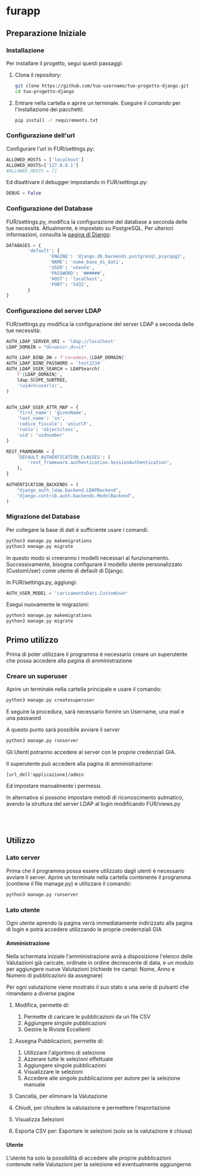 # furapp

## Preparazione Iniziale
### Installazione

Per installare il progetto, segui questi passaggi:

1. Clona il repository:
   ```bash
   git clone https://github.com/tuo-username/tuo-progetto-django.git
   cd tuo-progetto-django

   ```

2. Entrare nella cartella e aprire un terminale.
   Eseguire il comando per l'installazione dei pacchetti:
   
   ```bash
   pip install -r requirements.txt
   ```
### Configurazione dell'url

Configurare l'url in FUR/settings.py:

```python
ALLOWED_HOSTS = ['localhost']
ALLOWED_HOSTS=['127.0.0.1']
#ALLOWED_HOSTS = []
```


Ed disattivare il debugger impostando in FUR/settings.py:
```python
DEBUG = False
```

### Configurazione del Database

FUR/settings.py, modifica la configurazione del database a seconda delle tue necessità. Attualmente, è impostato su PostgreSQL. Per ulteriori informazioni, consulta la [pagina di Django](https://docs.djangoproject.com/en/5.0/ref/databases/):

```python
DATABASES = {
        'default': {
                'ENGINE': 'django.db.backends.postgresql_psycopg2',
                'NAME': 'nome_base_di_dati',
                'USER': 'utente',
                'PASSWORD': '######',
                'HOST': 'localhost',
                'PORT': '5432',
        }
}
```

### Configurazione del server LDAP

FUR/settings.py modifica la configurazione del server LDAP a seconda delle tue necessità:

```python
AUTH_LDAP_SERVER_URI = 'ldap://localhost'
LDAP_DOMAIN = "dc=univr,dc=it"

AUTH_LDAP_BIND_DN = f'cn=admin,{LDAP_DOMAIN}'
AUTH_LDAP_BIND_PASSWORD = 'test1234'
AUTH_LDAP_USER_SEARCH = LDAPSearch(
    f'{LDAP_DOMAIN}',
    ldap.SCOPE_SUBTREE,
    '(uid=%(user)s)',
)


AUTH_LDAP_USER_ATTR_MAP = {
    'first_name': 'givenName',
    'last_name': 'sn',
    'codice_fiscale': 'univrCF',
    'ruolo': 'objectclass',
    'uid': 'uidnumber'
}

REST_FRAMEWORK = {
    'DEFAULT_AUTHENTICATION_CLASSES': (
        'rest_framework.authentication.SessionAuthentication',
    ),
}

AUTHENTICATION_BACKENDS = (
    "django_auth_ldap.backend.LDAPBackend",
    "django.contrib.auth.backends.ModelBackend",
)
```

### Migrazione del Database

Per collegare la base di dati è sufficiente usare i comandi:

```bash
python3 manage.py makemigrations
python3 manage.py migrate
```

In questo modo si creeranno i modelli necessari al funzionamento. Successivamente, bisogna configurare il modello utente personalizzato (CustomUser) come utente di default di Django.

In FUR/settings.py, aggiungi:

```python
AUTH_USER_MODEL = 'caricamentoDati.CustomUser'
```

Esegui nuovamente le migrazioni:

```bash
python3 manage.py makemigrations
python3 manage.py migrate
```

## Primo utilizzo

Prima di poter utilizzare il programma è necessario creare un superutente che possa accedere alla pagina di amministrazione

### Creare un superuser
Aprire un terminale nella cartella principale e usare il comando:

```python
python3 manage.py createsuperuser
```

E seguire la procedura, sarà necessario fornire un Username, una mail e una password

A questo punto sarà possibile avviare il server

```bash
python3 manage.py runserver
```

Gli Utenti potranno accedere al server con le proprie credenziali GIA.

Il superutente può accedere alla pagina di amministrazione:

```url
[url_dell'applicazione]/admin
```

Ed impostare manualmente i permessi.

In alternativa si possono impostare metodi di riconoscimento autmatico, avendo la struttura del server LDAP al login modificando FUR/views.py

</br>
</br>


## Utilizzo

### Lato server

Prima che il programma possa essere utilizzato dagli utenti è necessario avviare il server.
Aprire un terminale nella cartella contenente il programma (contiene il file manage.py) e utilizzare il comando:

```bash
python3 manage.py runserver
```

### Lato utente

Ogni utente aprendo la pagina verrà immediatamente indirizzato alla pagina di login e potrà accedere utilizzando le proprie credernziali GIA

#### Amministrazione

Nella schermata iniziale l'amministrazione avrà a disposizione l'elenco delle Valutazioni già caricate, ordinate in ordine decrescente di data, e un modulo per aggiungere nuove Valutazioni (richiede tre campi: Nome, Anno e Numero di pubblicazioni da assegnare)

Per ogni valutazione viene mostrato il suo stato e una serie di pulsanti che rimandano a diverse pagine

1. Modifica, permette di:
   1. Permette di caricare le pubblicazioni da un file CSV
   2. Aggiungere singole pubblicazioni
   3. Gestire le Riviste Eccellenti


2. Assegna Pubblicazioni, permette di:
   1. Utilizzare l'algoritmo di selezione
   2. Azzerare tutte le selezioni effettuate
   3. Aggiungere singole pubblicazioni
   4. Visualizzare le selezioni
   5. Accedere alle singole pubblicazione per autore per la selezione manuale


3. Cancella, per eliminare la Valutazione
4. Chiudi, per chiudere la valutazione e permettere l'esportazione
5. Visualizza Selezioni
6. Esporta CSV per: Esportare le selezioni (solo se la valutazione è chiusa)


#### Utente

L'utente ha solo la possibilità di accedere alle proprie pubblicazioni contenute nelle Valutazioni per la selezione ed eventualmente aggiungerne.